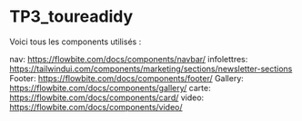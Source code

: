 # TP3_toureadidy
Voici tous les components utilisés : 

nav: https://flowbite.com/docs/components/navbar/
infolettres: https://tailwindui.com/components/marketing/sections/newsletter-sections
Footer: https://flowbite.com/docs/components/footer/
Gallery: https://flowbite.com/docs/components/gallery/
carte: https://flowbite.com/docs/components/card/
video: https://flowbite.com/docs/components/video/

